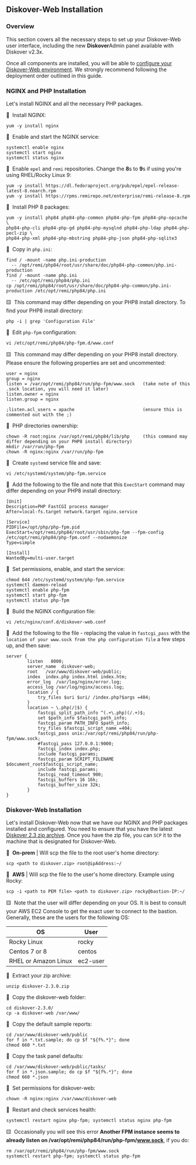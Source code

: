 <p id="install_diskover_web"></p>

## Diskover-Web Installation

### Overview

This section covers all the necessary steps to set up your Diskover-Web user interface, including the new **Diskover**Admin panel available with Diskover v2.3x.

Once all components are installed, you will be able to [configure your Diskover-Web environment](config_diskover_web). We strongly recommend following the deployment order outlined in this guide.

<p id="install_nginx_php"></p>

### NGINX and PHP Installation

Let's install NGINX and all the necessary PHP packages.

🔴 &nbsp;Install NGINX:
```
yum -y install nginx
```

🔴 &nbsp;Enable and start the NGINX service:
```
systemctl enable nginx
systemctl start nginx
systemctl status nginx
```

🔴 &nbsp;Enable `epel` and `remi` repositories. Change the **8**s to **9**s if using you're using RHEL/Rocky Linux 9:
```
yum -y install https://dl.fedoraproject.org/pub/epel/epel-release-latest-8.noarch.rpm
yum -y install https://rpms.remirepo.net/enterprise/remi-release-8.rpm
```

🔴 &nbsp;Install PHP 8 packages:
```
yum -y install php84 php84-php-common php84-php-fpm php84-php-opcache \
php84-php-cli php84-php-gd php84-php-mysqlnd php84-php-ldap php84-php-pecl-zip \
php84-php-xml php84-php-mbstring php84-php-json php84-php-sqlite3
```

🔴 &nbsp;Copy in `php.ini`:
```
find / -mount -name php.ini-production
  -- /opt/remi/php84/root/usr/share/doc/php84-php-common/php.ini-production
find / -mount -name php.ini
  -- /etc/opt/remi/php84/php.ini
cp /opt/remi/php84/root/usr/share/doc/php84-php-common/php.ini-production /etc/opt/remi/php84/php.ini
```

🟨 &nbsp;This command may differ depending on your PHP8 install directory. To find your PHP8 install directory: 
```
php -i | grep 'Configuration File'
```

🔴 &nbsp;Edit `php-fpm` configuration:
```
vi /etc/opt/remi/php84/php-fpm.d/www.conf
```

🟨 &nbsp;This command may differ depending on your PHP8 install directory. Please ensure the following properties are set and uncommented:
```
user = nginx
group = nginx
listen = /var/opt/remi/php84/run/php-fpm/www.sock   (take note of this .sock location, you will need it later)
listen.owner = nginx
listen.group = nginx

;listen.acl_users = apache                          (ensure this is commented out with the ;)
```

🔴 &nbsp;PHP directories ownership:
```
chown -R root:nginx /var/opt/remi/php84/lib/php     (this command may differ depending on your PHP8 install directory)
mkdir /var/run/php-fpm
chown -R nginx:nginx /var/run/php-fpm
```

🔴 &nbsp;Create `systemd` service file and save:
```
vi /etc/systemd/system/php-fpm.service
```

🔴 &nbsp;Add the following to the file and note that this `ExecStart` command may differ depending on your PHP8 install directory:
```
[Unit]
Description=PHP FastCGI process manager
After=local-fs.target network.target nginx.service

[Service]
PIDFile=/opt/php/php-fpm.pid
ExecStart=/opt/remi/php84/root/usr/sbin/php-fpm --fpm-config /etc/opt/remi/php84/php-fpm.conf --nodaemonize
Type=simple

[Install]
WantedBy=multi-user.target
```

🔴 &nbsp;Set permissions, enable, and start the service:
```
chmod 644 /etc/systemd/system/php-fpm.service
systemctl daemon-reload
systemctl enable php-fpm
systemctl start php-fpm
systemctl status php-fpm
```

🔴 &nbsp;Build the NGINX configuration file:
```
vi /etc/nginx/conf.d/diskover-web.conf
```

🔴 &nbsp;Add the following to the file - replacing the value in `fastcgi_pass` with the `location of your www.sock from the php configuration file` a few steps up, and then save:               
```
server {
        listen   8000;
        server_name  diskover-web;
        root   /var/www/diskover-web/public;
        index  index.php index.html index.htm;
        error_log  /var/log/nginx/error.log;
        access_log /var/log/nginx/access.log;
        location / {
            try_files $uri $uri/ /index.php?$args =404;
        }
        location ~ \.php(/|$) {
            fastcgi_split_path_info ^(.+\.php)(/.+)$;
            set $path_info $fastcgi_path_info;
            fastcgi_param PATH_INFO $path_info;
            try_files $fastcgi_script_name =404; 
            fastcgi_pass unix:/var/opt/remi/php84/run/php-fpm/www.sock;
            #fastcgi_pass 127.0.0.1:9000;
            fastcgi_index index.php;
            include fastcgi_params;
            fastcgi_param SCRIPT_FILENAME $document_root$fastcgi_script_name;
            include fastcgi_params;
            fastcgi_read_timeout 900;
            fastcgi_buffers 16 16k;
            fastcgi_buffer_size 32k;
        }
}
```

### Diskover-Web Installation

Let's install Diskover-Web now that we have our NGINX and PHP packages installed and configured. You need to ensure that you have the latest [Diskover 2.3 zip archive](https://download.diskoverdata.com/). Once you have the zip file, you can `SCP` it to the machine that is designated for Diskover-Web.

🔴 &nbsp;**On-prem** | Will scp the file to the root user's home directory:
```
scp <path to diskover.zip> root@ipAddress:~/
```

🔴 &nbsp;**AWS** | Will scp the file to the user's home directory. Example using Rocky:
```
scp -i <path to PEM file> <path to diskover.zip> rocky@bastion-IP:~/
```

🟨 &nbsp;Note that the user will differ depending on your OS. It is best to consult your AWS EC2 Console to get the exact user to connect to the bastion. Generally, these are the users for the following OS:

| OS | User |
| --- | --- |
| Rocky Linux | rocky |
| Centos 7 or 8 | centos |
| RHEL or Amazon Linux | ec2-user |

🔴 &nbsp;Extract your zip archive:
```
unzip diskover-2.3.0.zip
```

🔴 &nbsp;Copy the diskover-web folder:
```
cd diskover-2.3.0/
cp -a diskover-web /var/www/
```

🔴 &nbsp;Copy the default sample reports:
```
cd /var/www/diskover-web/public
for f in *.txt.sample; do cp $f "${f%.*}"; done
chmod 660 *.txt
```

🔴 &nbsp;Copy the task panel defaults:
```
cd /var/www/diskover-web/public/tasks/
for f in *.json.sample; do cp $f "${f%.*}"; done
chmod 660 *.json
```

🔴 &nbsp;Set permissions for diskover-web:
```
chown -R nginx:nginx /var/www/diskover-web
```

🔴 &nbsp;Restart and check services health:
```
systemctl restart nginx php-fpm; systemctl status nginx php-fpm
```

🟨 &nbsp;Occasionally you will see this error **Another FPM instance seems to already listen on /var/opt/remi/php84/run/php-fpm/www.sock**, if you do:
```
rm /var/opt/remi/php84/run/php-fpm/www.sock
systemctl restart php-fpm; systemctl status php-fpm
```
